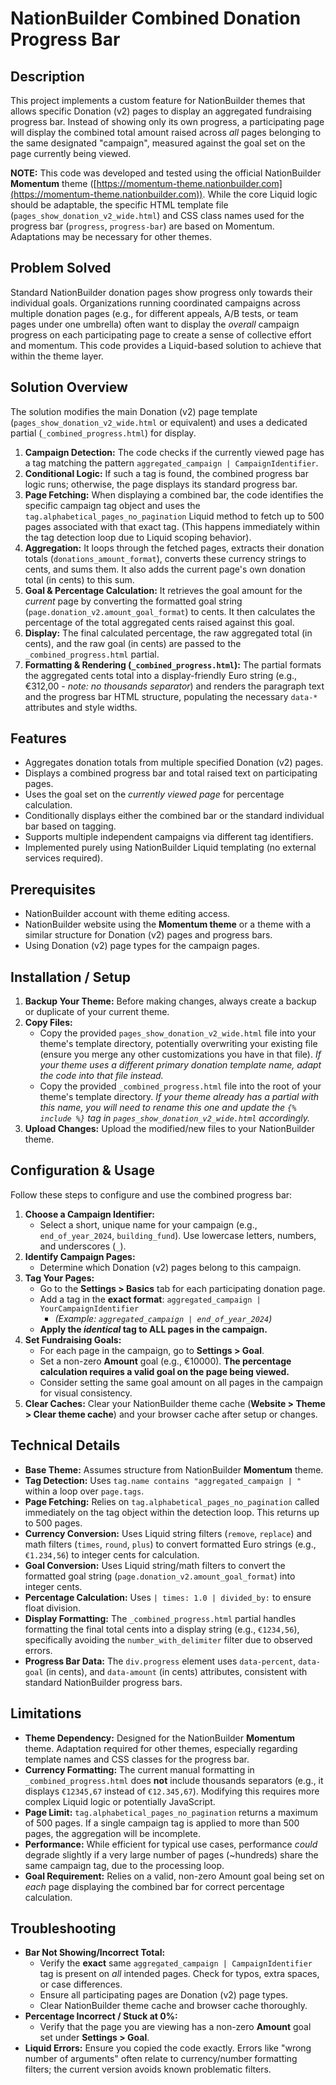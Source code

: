 # NationBuilder Combined Donation Progress Bar

## Description

This project implements a custom feature for NationBuilder themes that allows specific Donation (v2) pages to display an aggregated fundraising progress bar. Instead of showing only its own progress, a participating page will display the combined total amount raised across *all* pages belonging to the same designated "campaign", measured against the goal set on the page currently being viewed.

**NOTE:** This code was developed and tested using the official NationBuilder **Momentum** theme ([https://momentum-theme.nationbuilder.com](https://momentum-theme.nationbuilder.com)). While the core Liquid logic should be adaptable, the specific HTML template file (`pages_show_donation_v2_wide.html`) and CSS class names used for the progress bar (`progress`, `progress-bar`) are based on Momentum. Adaptations may be necessary for other themes.

## Problem Solved

Standard NationBuilder donation pages show progress only towards their individual goals. Organizations running coordinated campaigns across multiple donation pages (e.g., for different appeals, A/B tests, or team pages under one umbrella) often want to display the *overall* campaign progress on each participating page to create a sense of collective effort and momentum. This code provides a Liquid-based solution to achieve that within the theme layer.

## Solution Overview

The solution modifies the main Donation (v2) page template (`pages_show_donation_v2_wide.html` or equivalent) and uses a dedicated partial (`_combined_progress.html`) for display.

1.  **Campaign Detection:** The code checks if the currently viewed page has a tag matching the pattern `aggregated_campaign | CampaignIdentifier`.
2.  **Conditional Logic:** If such a tag is found, the combined progress bar logic runs; otherwise, the page displays its standard progress bar.
3.  **Page Fetching:** When displaying a combined bar, the code identifies the specific campaign tag object and uses the `tag.alphabetical_pages_no_pagination` Liquid method to fetch up to 500 pages associated with that exact tag. (This happens immediately within the tag detection loop due to Liquid scoping behavior).
4.  **Aggregation:** It loops through the fetched pages, extracts their donation totals (`donations_amount_format`), converts these currency strings to cents, and sums them. It also adds the current page's own donation total (in cents) to this sum.
5.  **Goal & Percentage Calculation:** It retrieves the goal amount for the *current* page by converting the formatted goal string (`page.donation_v2.amount_goal_format`) to cents. It then calculates the percentage of the total aggregated cents raised against this goal.
6.  **Display:** The final calculated percentage, the raw aggregated total (in cents), and the raw goal (in cents) are passed to the `_combined_progress.html` partial.
7.  **Formatting & Rendering (`_combined_progress.html`):** The partial formats the aggregated cents total into a display-friendly Euro string (e.g., €312,00 - *note: no thousands separator*) and renders the paragraph text and the progress bar HTML structure, populating the necessary `data-*` attributes and style widths.

## Features

*   Aggregates donation totals from multiple specified Donation (v2) pages.
*   Displays a combined progress bar and total raised text on participating pages.
*   Uses the goal set on the *currently viewed page* for percentage calculation.
*   Conditionally displays either the combined bar or the standard individual bar based on tagging.
*   Supports multiple independent campaigns via different tag identifiers.
*   Implemented purely using NationBuilder Liquid templating (no external services required).

## Prerequisites

*   NationBuilder account with theme editing access.
*   NationBuilder website using the **Momentum theme** or a theme with a similar structure for Donation (v2) pages and progress bars.
*   Using Donation (v2) page types for the campaign pages.

## Installation / Setup

1.  **Backup Your Theme:** Before making changes, always create a backup or duplicate of your current theme.
2.  **Copy Files:**
    *   Copy the provided `pages_show_donation_v2_wide.html` file into your theme's template directory, potentially overwriting your existing file (ensure you merge any other customizations you have in that file). *If your theme uses a different primary donation template name, adapt the code into that file instead.*
    *   Copy the provided `_combined_progress.html` file into the root of your theme's template directory. *If your theme already has a partial with this name, you will need to rename this one and update the `{% include %}` tag in `pages_show_donation_v2_wide.html` accordingly.*
3.  **Upload Changes:** Upload the modified/new files to your NationBuilder theme.

## Configuration & Usage

Follow these steps to configure and use the combined progress bar:

1.  **Choose a Campaign Identifier:**
    *   Select a short, unique name for your campaign (e.g., `end_of_year_2024`, `building_fund`). Use lowercase letters, numbers, and underscores (`_`).
2.  **Identify Campaign Pages:**
    *   Determine which Donation (v2) pages belong to this campaign.
3.  **Tag Your Pages:**
    *   Go to the **Settings > Basics** tab for each participating donation page.
    *   Add a tag in the **exact format**: `aggregated_campaign | YourCampaignIdentifier`
        *   *(Example: `aggregated_campaign | end_of_year_2024`)*
    *   **Apply the *identical* tag to ALL pages in the campaign.**
4.  **Set Fundraising Goals:**
    *   For each page in the campaign, go to **Settings > Goal**.
    *   Set a non-zero **Amount** goal (e.g., €10000). **The percentage calculation requires a valid goal on the page being viewed.**
    *   Consider setting the same goal amount on all pages in the campaign for visual consistency.
5.  **Clear Caches:** Clear your NationBuilder theme cache (**Website > Theme > Clear theme cache**) and your browser cache after setup or changes.

## Technical Details

*   **Base Theme:** Assumes structure from NationBuilder **Momentum** theme.
*   **Tag Detection:** Uses `tag.name contains "aggregated_campaign | "` within a loop over `page.tags`.
*   **Page Fetching:** Relies on `tag.alphabetical_pages_no_pagination` called immediately on the tag object within the detection loop. This returns up to 500 pages.
*   **Currency Conversion:** Uses Liquid string filters (`remove`, `replace`) and math filters (`times`, `round`, `plus`) to convert formatted Euro strings (e.g., `€1.234,56`) to integer cents for calculation.
*   **Goal Conversion:** Uses Liquid string/math filters to convert the formatted goal string (`page.donation_v2.amount_goal_format`) into integer cents.
*   **Percentage Calculation:** Uses `| times: 1.0 | divided_by:` to ensure float division.
*   **Display Formatting:** The `_combined_progress.html` partial handles formatting the final total cents into a display string (e.g., `€1234,56`), specifically avoiding the `number_with_delimiter` filter due to observed errors.
*   **Progress Bar Data:** The `div.progress` element uses `data-percent`, `data-goal` (in cents), and `data-amount` (in cents) attributes, consistent with standard NationBuilder progress bars.

## Limitations

*   **Theme Dependency:** Designed for the NationBuilder **Momentum** theme. Adaptation required for other themes, especially regarding template names and CSS classes for the progress bar.
*   **Currency Formatting:** The current manual formatting in `_combined_progress.html` does **not** include thousands separators (e.g., it displays `€12345,67` instead of `€12.345,67`). Modifying this requires more complex Liquid logic or potentially JavaScript.
*   **Page Limit:** `tag.alphabetical_pages_no_pagination` returns a maximum of 500 pages. If a single campaign tag is applied to more than 500 pages, the aggregation will be incomplete.
*   **Performance:** While efficient for typical use cases, performance *could* degrade slightly if a very large number of pages (~hundreds) share the same campaign tag, due to the processing loop.
*   **Goal Requirement:** Relies on a valid, non-zero Amount goal being set on *each* page displaying the combined bar for correct percentage calculation.

## Troubleshooting

*   **Bar Not Showing/Incorrect Total:**
    *   Verify the **exact** same `aggregated_campaign | CampaignIdentifier` tag is present on *all* intended pages. Check for typos, extra spaces, or case differences.
    *   Ensure all participating pages are Donation (v2) page types.
    *   Clear NationBuilder theme cache and browser cache thoroughly.
*   **Percentage Incorrect / Stuck at 0%:**
    *   Verify that the page you are viewing has a non-zero **Amount** goal set under **Settings > Goal**.
*   **Liquid Errors:** Ensure you copied the code exactly. Errors like "wrong number of arguments" often relate to currency/number formatting filters; the current version avoids known problematic filters.
